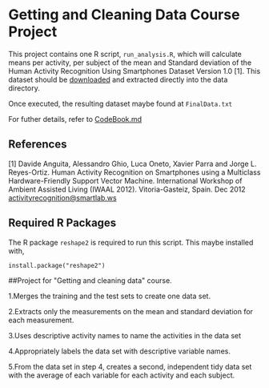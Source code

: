 # Getting and Cleaning Data Course Project

This project contains one R script, `run_analysis.R`, which will calculate means per activity, per subject of the mean and Standard deviation of the Human Activity Recognition Using Smartphones Dataset Version 1.0 [1]. This dataset should be [downloaded](https://d396qusza40orc.cloudfront.net/getdata%2Fprojectfiles%2FUCI%20HAR%20Dataset.zip) and extracted directly into the data directory.

Once executed, the resulting dataset maybe found at `FinalData.txt`

For futher details, refer to [CodeBook.md](CodeBook.md)

## References

[1] Davide Anguita, Alessandro Ghio, Luca Oneto, Xavier Parra and Jorge L. Reyes-Ortiz. Human Activity Recognition on Smartphones using a Multiclass Hardware-Friendly Support Vector Machine. International Workshop of Ambient Assisted Living (IWAAL 2012). Vitoria-Gasteiz, Spain. Dec 2012
<activityrecognition@smartlab.ws>

## Required R Packages

The R package `reshape2` is required to run this script. This maybe installed with,

```{r}
install.package("reshape2")
```

##Project for "Getting and cleaning data" course.

1.Merges the training and the test sets to create one data set.

2.Extracts only the measurements on the mean and standard deviation for each measurement.

3.Uses descriptive activity names to name the activities in the data set

4.Appropriately labels the data set with descriptive variable names.

5.From the data set in step 4, creates a second, independent tidy data set with the average of each variable for each activity and each subject.

